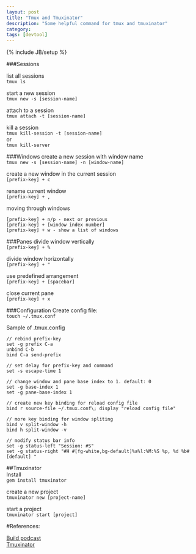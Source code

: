 ```yaml
---
layout: post
title: "Tmux and Tmuxinator"
description: "Some helpful command for tmux and tmuxinator"
category: 
tags: [devtool]
---
```

{% include JB/setup %}


###Sessions

list all sessions  
``tmux ls``	

start a new session  
``tmux new -s [session-name]``

attach to a session   
``tmux attach -t [session-name]``

kill a session  
``tmux kill-session -t [session-name]``  
or  
``tmux kill-server``



###Windows
create a new session with window name  
``tmux new -s [session-name] -n [window-name]``

create a new window in the current session  
``[prefix-key] + c``

rename current window  
``[prefix-key] + ,``

moving through windows  

```
[prefix-key] + n/p - next or previous
[prefix-key] + [window index number]
[prefix-key] + w - show a list of windows 

```

###Panes
divide window vertically   
``[prefix-key] + %``

divide window horizontally   
``[prefix-key] + "``

use predefined arrangement  
``[prefix-key] + [spacebar]``

close current pane  
``[prefix-key] + x``


###Configuration
Create config file:  
``touch ~/.tmux.conf``

Sample of .tmux.config

```
// rebind prefix-key
set -g prefix C-a
unbind C-b
bind C-a send-prefix

// set delay for prefix-key and command
set -s escape-time 1

// change window and pane base index to 1. default: 0
set -g base-index 1
set -g pane-base-index 1

// create new key binding for reload config file
bind r source-file ~/.tmux.conf\; display "reload config file"

// more key binding for window spliting
bind v split-window -h 
bind h split-window -v

// modify status bar info
set -g status-left "Session: #S" 
set -g status-right "#H #[fg-white,bg-default]%a%l:%M:%S %p, %d %b#[default] "
```

##Tmuxinator  
Install  
``gem install tmuxinator``

create a new project  
``tmuxinator new [project-name]``

start a project  
``tmuxinator start [project] ``   






#References:

[Build podcast](https://build-podcast.com/tmux/)  
[Tmuxinator](https://github.com/tmuxinator/tmuxinator)